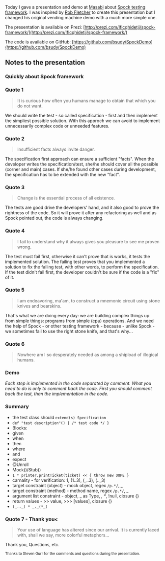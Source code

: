Today I gave a presentation and demo at [Masabi](http://www.masabi.com/) about [Spock testing framework](http://code.google.com/p/spock/). I was inspired by <a href="http://www.devoxx.com/display/UK13/Robert+Fletcher">Rob Fletcher</a> to create this presentation but I changed his original vending machine demo with a much more simple one.

The presentation is available on Prezi: [http://prezi.com/lflcqhidetjj/spock-framework/](http://prezi.com/lflcqhidetjj/spock-framework/)

The code is available on GitHub: [https://github.com/bsudy/SpockDemo](https://github.com/bsudy/SpockDemo)

## Notes to the presentation
### Quickly about Spock framework
### Quote 1
> It is curious how often you humans manage to obtain that which you do not want.

We should write the test - so called specification - first and then implement the simpliest possible solution. With this approch we can avoid to implement unnecessarily complex code or unneeded features.

### Quote 2
> Insufficient facts always invite danger.

The specification first approach can ensure a sufficient "facts". When the developer writes the specification/test, she/he should cover all the possible (corner and main) cases. If she/he found other cases during development, the specification has to be extended with the new "fact".

### Quote 3
> Change is the essential process of all existence.

The tests are good drive the developers' hand, and it also good to prove the rightness of the code. So it will prove it after any refactoring as well and as Spock pointed out, the code is always changing.

### Quote 4
> I fail to understand why it always gives you pleasure to see me proven wrong.

The test must fail first, otherwise it can't prove that is works, it tests the implemented solution. The failing test proves that you implemented a solution to fix the failing test, with other words, to perform the specification. If the test didn't fail first, the developer couldn't be sure if the code is a "fix" of it.

### Quote 5
> I am endeavoring, ma'am, to construct a mnemonic circuit using stone knives and bearskins.

That's what we are doing every day: we are building complex things up from simple things: programs from simple (cpu) operations. And we need the help of Spock - or other testing framework - because - unlike Spock - we sometimes fail to use the right stone knife, and that's why...

### Quote 6
> Nowhere am I so desperately needed as among a shipload of illogical humans.

### Demo
*Each step is implemented in the code separated by comment. What you need to do is only to comment back the code. First you should comment back the test, than the implementation in the code.*

### Summary

* the test class should `extend(s) Specification`
* `def "test description"() { /* test code */ }`
* Blocks:
 * given
 * when
 * then
 * where
 * and
 * expect
* @Unroll
* Mock()/Stub()
* `1 * printer.printTicket(ticket) << { throw new OOPE }`
 * carnality - for verification: 1, (1..3), (_..3), (.._3)
 * target constraint (object) - mock object, regex <code>/p.*/</code>, _
 * target constraint (method) - method name, regex <code>/p.*/</code>, _
 * argument list constraint - object, _ as Type, _, *_, !null, closure {}
 * return values - &gt;&gt; value, &gt;&gt;&gt; \[values\], closure {}
* `(_.._) * _._(*_)`



### Quote 7 - Thank you<
> Your use of language has altered since our arrival. It is currently laced with, shall we say, more colorful metaphors...

Thank you, Questions, etc.

<p><small>Thanks to Steven Gurr for the comments and questions during the presentation.</small></p>